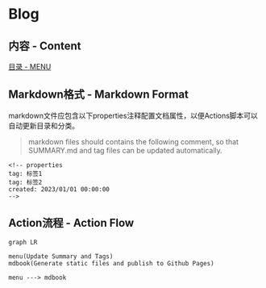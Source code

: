 # Blog 

## 内容 - Content

[目录 - MENU](SUMMARY.md)

## Markdown格式 - Markdown Format

markdown文件应包含以下properties注释配置文档属性，以便Actions脚本可以自动更新目录和分类。

> markdown files should contains the following comment, so that SUMMARY.md and tag files can be updated automatically.

```
<!-- properties
tag: 标签1
tag: 标签2
created: 2023/01/01 00:00:00
-->
```

## Action流程 - Action Flow

```mermaid
graph LR

menu(Update Summary and Tags)
mdbook(Generate static files and publish to Github Pages)

menu ---> mdbook

```